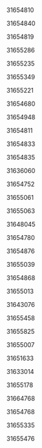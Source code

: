 31654810

31654840

31654819

31655286

31655235

31655349

31655221

31654680

31654948

31654811

31654833

31654835

31636060

31654752

31655061

31655063

31648045

31654780

31654876

31655039

31654868

31655013

31643076

31655458

31655825

31655007

31651633

31633014

31655178

31664768

31654768

31655335

31655476

